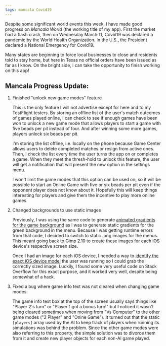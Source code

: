 ```yaml
---
tags: mancala Covid19
---
```


Despite some significant world events this week, I have made good progress on _Mancala World_ (the working title of my app).
First the market had a flash crash, then on Wednesday March 11, Covid19 was declared a pandemic by the World Health Organization.
In the U.S., the President declared a National Emergency for Covid19.

Many states are beginning to force local businesses to close and residents told to stay home, but here in Texas no official orders have been issued as far as I know. On the bright side, I can take the opportunity to finish working on this app!

## Mancala Progress Update:

1. Finished "unlock new game modes" feature

    This is the only feature I will not advertise except for here and to my TestFlight testers. By storing an offline list of the user's match outcomes of games played online, I can check to see if enough games have been won to unlock a new game mode that allows players to start a game with five beads per pit instead of four. And after winning some more games, players unlock six beads per pit.

    I'm storing the list offline, i.e. locally on the phone because Game Center allows users to delete completed matches or resign from active ones. Then, I check the list every time the user turns the app on or completes a game. When they meet the thresh-hold to unlock this feature, the user will get a notification that will present the new option in the settings menu.

    I won't limit the game modes that this option can be used on, so it will be possible to start an Online Game with five or six beads per pit even if the opponent player does not know about it. Hopefully this will keep things interesting for players and give them the incentive to play more online games.

2. Changed backgrounds to use static images

    Previously, I was using the same code to generate [animated gradients for the game background](http://augmentedcode.io/2017/11/12/drawing-gradients-in-spritekit/) as I was to generate static gradients for the green background in the menu. Because I was getting runtime errors from that code, I decided to switch to static .png images for the menus. This meant going back to Gimp 2.10 to create these images for each iOS device's respective screen size.

    Once I had an image for each iOS device, I needed a way to [identify the exact iOS device model](https://stackoverflow.com/questions/26028918/how-to-determine-the-current-iphone-device-model/30075200#30075200) the user was running so I could grab the correctly sized image. Luckily, I found some very useful code on Stack Overflow for this exact purpose, and it worked very well, despite being somewhat of a hack.

3. Fixed a bug where game info text was not cleared when changing game modes

    The game info text box at the top of the screen usually says things like "Player 2's turn" or "Player 1 got a bonus turn!"
    but I noticed it wasn't being cleared sometimes when moving from "Vs Computer" to the other game modes ("2 Player" and "Onine Game"). It turned out that the static `[players]` array used by the AI to keep track of players when running its simulations was behind the problem. Since the other game modes were also referring to this property, the simple solution was to divorce them from it and create new player objects for each non-AI game played.
